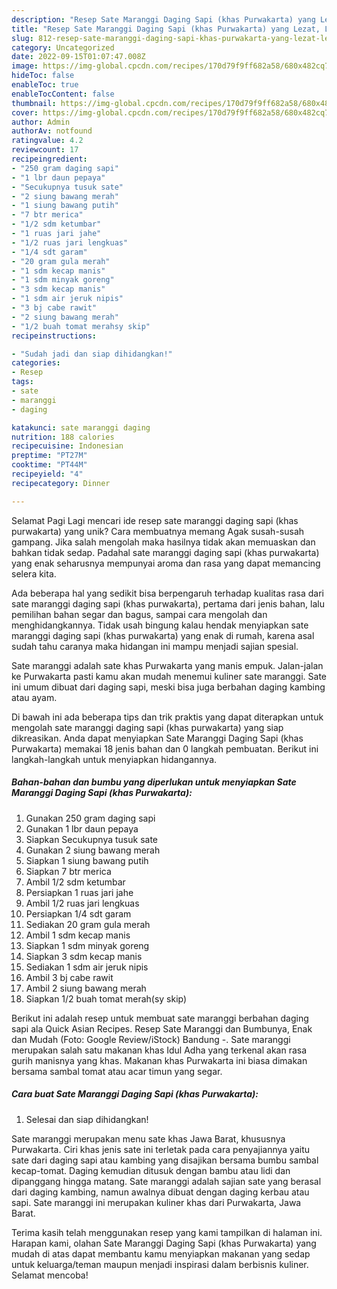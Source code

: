 ```yaml
---
description: "Resep Sate Maranggi Daging Sapi (khas Purwakarta) yang Lezat, Lezat"
title: "Resep Sate Maranggi Daging Sapi (khas Purwakarta) yang Lezat, Lezat"
slug: 812-resep-sate-maranggi-daging-sapi-khas-purwakarta-yang-lezat-lezat
category: Uncategorized
date: 2022-09-15T01:07:47.008Z
image: https://img-global.cpcdn.com/recipes/170d79f9ff682a58/680x482cq70/sate-maranggi-daging-sapi-khas-purwakarta-foto-resep-utama.jpg
hideToc: false
enableToc: true
enableTocContent: false
thumbnail: https://img-global.cpcdn.com/recipes/170d79f9ff682a58/680x482cq70/sate-maranggi-daging-sapi-khas-purwakarta-foto-resep-utama.jpg
cover: https://img-global.cpcdn.com/recipes/170d79f9ff682a58/680x482cq70/sate-maranggi-daging-sapi-khas-purwakarta-foto-resep-utama.jpg
author: Admin
authorAv: notfound
ratingvalue: 4.2
reviewcount: 17
recipeingredient:
- "250 gram daging sapi"
- "1 lbr daun pepaya"
- "Secukupnya tusuk sate"
- "2 siung bawang merah"
- "1 siung bawang putih"
- "7 btr merica"
- "1/2 sdm ketumbar"
- "1 ruas jari jahe"
- "1/2 ruas jari lengkuas"
- "1/4 sdt garam"
- "20 gram gula merah"
- "1 sdm kecap manis"
- "1 sdm minyak goreng"
- "3 sdm kecap manis"
- "1 sdm air jeruk nipis"
- "3 bj cabe rawit"
- "2 siung bawang merah"
- "1/2 buah tomat merahsy skip"
recipeinstructions:

- "Sudah jadi dan siap dihidangkan!"
categories:
- Resep
tags:
- sate
- maranggi
- daging

katakunci: sate maranggi daging 
nutrition: 188 calories
recipecuisine: Indonesian
preptime: "PT27M"
cooktime: "PT44M"
recipeyield: "4"
recipecategory: Dinner

---
```



Selamat Pagi Lagi mencari ide resep sate maranggi daging sapi (khas purwakarta) yang unik? Cara membuatnya memang Agak susah-susah gampang. Jika salah mengolah maka hasilnya tidak akan memuaskan dan bahkan tidak sedap. Padahal sate maranggi daging sapi (khas purwakarta) yang enak seharusnya mempunyai aroma dan rasa yang dapat memancing selera kita.


Ada beberapa hal yang sedikit bisa berpengaruh terhadap kualitas rasa dari sate maranggi daging sapi (khas purwakarta), pertama dari jenis bahan, lalu pemilihan bahan segar dan bagus, sampai cara mengolah dan menghidangkannya. Tidak usah bingung kalau hendak menyiapkan sate maranggi daging sapi (khas purwakarta) yang enak di rumah, karena asal sudah tahu caranya maka hidangan ini mampu menjadi sajian spesial.

Sate maranggi adalah sate khas Purwakarta yang manis empuk. Jalan-jalan ke Purwakarta pasti kamu akan mudah menemui kuliner sate maranggi. Sate ini umum dibuat dari daging sapi, meski bisa juga berbahan daging kambing atau ayam.


Di bawah ini ada beberapa tips dan trik praktis yang dapat diterapkan untuk mengolah sate maranggi daging sapi (khas purwakarta) yang siap dikreasikan. Anda dapat menyiapkan Sate Maranggi Daging Sapi (khas Purwakarta) memakai 18 jenis bahan dan 0 langkah pembuatan. Berikut ini langkah-langkah untuk menyiapkan hidangannya.

<!--inarticleads1-->

##### Bahan-bahan dan bumbu yang diperlukan untuk menyiapkan Sate Maranggi Daging Sapi (khas Purwakarta):

1. Gunakan 250 gram daging sapi
1. Gunakan 1 lbr daun pepaya
1. Siapkan Secukupnya tusuk sate
1. Gunakan 2 siung bawang merah
1. Siapkan 1 siung bawang putih
1. Siapkan 7 btr merica
1. Ambil 1/2 sdm ketumbar
1. Persiapkan 1 ruas jari jahe
1. Ambil 1/2 ruas jari lengkuas
1. Persiapkan 1/4 sdt garam
1. Sediakan 20 gram gula merah
1. Ambil 1 sdm kecap manis
1. Siapkan 1 sdm minyak goreng
1. Siapkan 3 sdm kecap manis
1. Sediakan 1 sdm air jeruk nipis
1. Ambil 3 bj cabe rawit
1. Ambil 2 siung bawang merah
1. Siapkan 1/2 buah tomat merah(sy skip)


Berikut ini adalah resep untuk membuat sate maranggi berbahan daging sapi ala Quick Asian Recipes. Resep Sate Maranggi dan Bumbunya, Enak dan Mudah (Foto: Google Review/iStock) Bandung -. Sate maranggi merupakan salah satu makanan khas Idul Adha yang terkenal akan rasa gurih manisnya yang khas. Makanan khas Purwakarta ini biasa dimakan bersama sambal tomat atau acar timun yang segar. 

<!--inarticleads2-->

##### Cara buat Sate Maranggi Daging Sapi (khas Purwakarta):


1. Selesai dan siap dihidangkan!

Sate maranggi merupakan menu sate khas Jawa Barat, khususnya Purwakarta. Ciri khas jenis sate ini terletak pada cara penyajiannya yaitu sate dari daging sapi atau kambing yang disajikan bersama bumbu sambal kecap-tomat. Daging kemudian ditusuk dengan bambu atau lidi dan dipanggang hingga matang. Sate maranggi adalah sajian sate yang berasal dari daging kambing, namun awalnya dibuat dengan daging kerbau atau sapi. Sate maranggi ini merupakan kuliner khas dari Purwakarta, Jawa Barat. 

Terima kasih telah menggunakan resep yang kami tampilkan di halaman ini. Harapan kami, olahan Sate Maranggi Daging Sapi (khas Purwakarta) yang mudah di atas dapat membantu kamu menyiapkan makanan yang sedap untuk keluarga/teman maupun menjadi inspirasi dalam berbisnis kuliner. Selamat mencoba!
